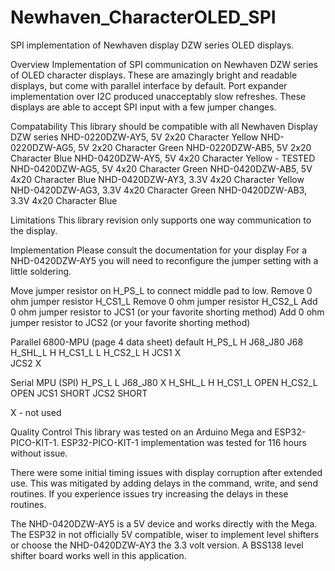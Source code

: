 # Newhaven_CharacterOLED_SPI
SPI implementation of Newhaven display DZW series OLED displays.

Overview
Implementation of SPI communication on Newhaven DZW series of OLED character displays.  These are amazingly bright and readable displays, but come with parallel interface by default.  Port expander implementation over I2C produced unacceptably slow refreshes.  These displays are able to accept SPI input with a few jumper changes.

Compatability
This library should be compatible with all Newhaven Display DZW series
NHD-0220DZW-AY5, 5V 2x20 Character Yellow
NHD-0220DZW-AG5, 5V 2x20 Character Green
NHD-0220DZW-AB5, 5V 2x20 Character Blue
NHD-0420DZW-AY5, 5V 4x20 Character Yellow - TESTED
NHD-0420DZW-AG5, 5V 4x20 Character Green
NHD-0420DZW-AB5, 5V 4x20 Character Blue
NHD-0420DZW-AY3, 3.3V 4x20 Character Yellow
NHD-0420DZW-AG3, 3.3V 4x20 Character Green
NHD-0420DZW-AB3, 3.3V 4x20 Character Blue

Limitations
This library revision only supports one way communication to the display.

Implementation
Please consult the documentation for your display
For a NHD-0420DZW-AY5 you will need to reconfigure the jumper setting with a little soldering.

Move jumper resistor on H_PS_L to connect middle pad to low.
Remove 0 ohm jumper resistor H_CS1_L
Remove 0 ohm jumper resistor H_CS2_L
Add 0 ohm jumper resistor to JCS1 (or your favorite shorting method)
Add 0 ohm jumper resistor to JCS2 (or your favorite shorting method)

Parallel 6800-MPU (page 4 data sheet)
default 
H_PS_L	H
J68_J80	J68
H_SHL_L	H
H_CS1_L	L
H_CS2_L	H
JCS1	X		
JCS2	X

Serial MPU (SPI)
H_PS_L	L
J68_J80	X
H_SHL_L	H
H_CS1_L	OPEN
H_CS2_L	OPEN
JCS1	SHORT
JCS2	SHORT

X - not used 

Quality Control
This library was tested on an Arduino Mega and ESP32-PICO-KIT-1.
ESP32-PICO-KIT-1 implementation was tested for 116 hours without issue.

There were some initial timing issues with display corruption after extended use.  This was mitigated by adding delays in the command, write, and send routines. If you experience issues try increasing the delays in these routines.

The NHD-0420DZW-AY5 is a 5V device and works directly with the Mega.  The ESP32 in not officially 5V compatible, wiser to implement level shifters or choose the NHD-0420DZW-AY3 the 3.3 volt version. A BSS138 level shifter board works well in this application.

